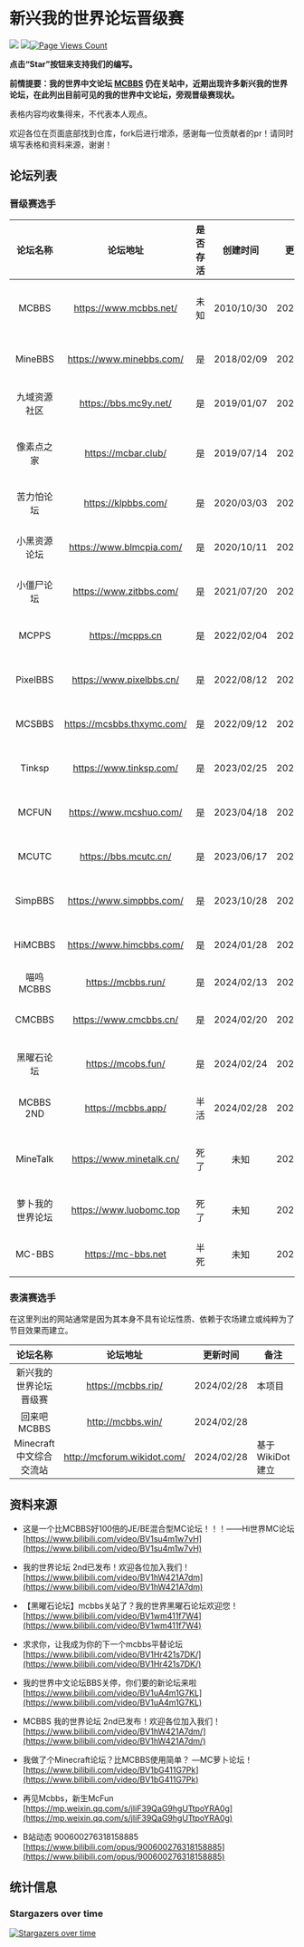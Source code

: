 # 新兴我的世界论坛晋级赛
![](https://img.shields.io/badge/license-CC--BY--SA--4.0-green) ![](https://img.shields.io/github/stars/LYOfficial/BBSPK)[![Page Views Count](https://badges.toozhao.com/badges/01HQQVTKDKVBPNJRYX9B8VEF3E/green.svg)](https://badges.toozhao.com/stats/01HQQVTKDKVBPNJRYX9B8VEF3E "Get your own page views count badge on badges.toozhao.com")

**点击“Star”按钮来支持我们的编写。**

**前情提要：我的世界中文论坛 [MCBBS](https://www.mcbbs.net/) 仍在关站中，近期出现许多新兴我的世界论坛，在此列出目前可见的我的世界中文论坛，旁观晋级赛现状。**

表格内容均收集得来，不代表本人观点。

欢迎各位在页面底部找到仓库，fork后进行增添，感谢每一位贡献者的pr！请同时填写表格和资料来源，谢谢！

## 论坛列表

### 晋级赛选手

| 论坛名称 | 论坛地址 | 是否存活 | 创建时间 | 更新时间 | 备注 |
|:----------: | :----------: | :-----------:  | :-----------:  | :-----------:  |------------ |
| MCBBS | https://www.mcbbs.net/ | 未知 | 2010/10/30 | 2024/02/27 | 直属B站的我的世界中文论坛 |
| MineBBS | https://www.minebbs.com/ | 是 | 2018/02/09 | 2024/02/27 | 私人论坛，主营基岩版 |
| 九域资源社区 | https://bbs.mc9y.net/ | 是 | 2019/01/07 | 2024/02/28 | 私人论坛，已备案 |
| 像素点之家 |   https://mcbar.club/    | 是 | 2019/07/14 | 2024/02/27 | 百度minecraft吧的替代品 |
| 苦力怕论坛 | https://klpbbs.com/ | 是 | 2020/03/03 | 2024/02/27 | 主营基岩版的苦力怕论坛 |
| 小黑资源论坛 | https://www.blmcpia.com/ | 是 | 2020/10/11 | 2024/02/27 | 私人论坛，未备案 |
| 小僵尸论坛 | https://www.zitbbs.com/ | 是 | 2021/07/20 | 2024/02/28 | 私人论坛，未备案 |
| MCPPS | https://mcpps.cn | 是 | 2022/02/04 | 2024/02/27 | 私人论坛，已备案 |
| PixelBBS | https://www.pixelbbs.cn/ | 是 | 2022/08/12 | 2024/02/27 | 私人论坛，收费服务 |
| MCSBBS | https://mcsbbs.thxymc.com/ | 是 | 2022/09/12 | 2024/02/28 | 私人论坛，已备案 |
| Tinksp | https://www.tinksp.com/ | 是 | 2023/02/25 | 2024/02/28 | 私人论坛，未备案 |
| MCFUN | https://www.mcshuo.com/ | 是 | 2023/04/18 | 2024/02/27 | 企业备案，未公安网备 |
| MCUTC | https://bbs.mcutc.cn/ | 是 | 2023/06/17 | 2024/02/28 | 私人论坛，已备案 |
| SimpBBS | https://www.simpbbs.com/ | 是 | 2023/10/28 | 2024/02/27 | 私人论坛，未备案 |
| HiMCBBS | https://www.himcbbs.com/ | 是 | 2024/01/28 | 2024/02/28 | 私人论坛，未备案 |
| 喵呜MCBBS |    https://mcbbs.run/    | 是 | 2024/02/13 | 2024/02/28 | 画了个圈的论坛 |
| CMCBBS | https://www.cmcbbs.cn/ | 是 | 2024/02/20 | 2024/02/28 | 私人论坛，未备案 |
| 黑曜石论坛 | https://mcobs.fun/ | 是 | 2024/02/24 | 2024/02/28 | 私人论坛，未备案 |
| MCBBS 2ND | https://mcbbs.app/ | 半活 | 2024/02/28 | 2024/02/27 | 私人论坛，加载很慢 |
| MineTalk | https://www.minetalk.cn/ | 死了 | 未知 | 2024/02/27 | 私人论坛，五百元卖数据库 |
| 萝卜我的世界论坛 | https://www.luobomc.top | 死了 | 未知 | 2024/02/27 | 私人论坛，无法加载 |
| MC-BBS | https://mc-bbs.net | 半死 | 未知 | 2024/02/27 | 私人论坛，情况不明 |

### 表演赛选手
在这里列出的网站通常是因为其本身不具有论坛性质、依赖于农场建立或纯粹为了节目效果而建立。

| 论坛名称 | 论坛地址 | 更新时间 | 备注 |
|:----------: | :----------: | :-----------:  |------------ |
| 新兴我的世界论坛晋级赛 | https://mcbbs.rip/ | 2024/02/28 | 本项目 |
| 回来吧MCBBS | http://mcbbs.win/ | 2024/02/28 |  |
| Minecraft中文综合交流站 | http://mcforum.wikidot.com/ | 2024/02/28 | 基于 WikiDot 建立 | 


## 资料来源

- 这是一个比MCBBS好100倍的JE/BE混合型MC论坛！！！——Hi世界MC论坛
  [https://www.bilibili.com/video/BV1su4m1w7vH](https://www.bilibili.com/video/BV1su4m1w7vH)

- 我的世界论坛 2nd已发布！欢迎各位加入我们！
  [https://www.bilibili.com/video/BV1hW421A7dm](https://www.bilibili.com/video/BV1hW421A7dm)

- 【黑曜石论坛】mcbbs关站了？我的世界黑曜石论坛欢迎您！
  [https://www.bilibili.com/video/BV1wm411f7W4](https://www.bilibili.com/video/BV1wm411f7W4)

- 求求你，让我成为你的下一个mcbbs平替论坛 
  [https://www.bilibili.com/video/BV1Hr421s7DK/](https://www.bilibili.com/video/BV1Hr421s7DK/)

- 我的世界中文论坛BBS关停，你们要的新论坛来啦 
  [https://www.bilibili.com/video/BV1uA4m1G7KL](https://www.bilibili.com/video/BV1uA4m1G7KL)

- MCBBS 我的世界论坛 2nd已发布！欢迎各位加入我们！
  [https://www.bilibili.com/video/BV1hW421A7dm/](https://www.bilibili.com/video/BV1hW421A7dm/)

- 我做了个Minecraft论坛？比MCBBS使用简单？ —MC萝卜论坛！
  [https://www.bilibili.com/video/BV1bG411G7Pk](https://www.bilibili.com/video/BV1bG411G7Pk)

- 再见Mcbbs，新生McFun
  [https://mp.weixin.qq.com/s/jIiF39QaG9hgUTtpoYRA0g](https://mp.weixin.qq.com/s/jIiF39QaG9hgUTtpoYRA0g)

- B站动态 900600276318158885
  [https://www.bilibili.com/opus/900600276318158885](https://www.bilibili.com/opus/900600276318158885)



## 统计信息

### Stargazers over time

[![Stargazers over time](https://starchart.cc/LYOfficial/BBSPK.svg?variant=adaptive)](https://starchart.cc/LYOfficial/BBSPK)
